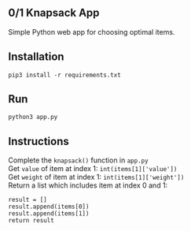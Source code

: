 ## 0/1 Knapsack App
Simple Python web app for choosing optimal items.

## Installation
```pip3 install -r requirements.txt```

## Run
```python3 app.py```

## Instructions
Complete the ```knapsack()``` function in ```app.py``` <br>
Get ```value``` of item at index 1: ```int(items[1]['value'])``` <br>
Get ```weight``` of item at index 1: ```int(items[1]['weight'])``` <br>
Return a list which includes item at index 0 and 1: <br>
```
result = []
result.append(items[0])
result.append(items[1])
return result
```